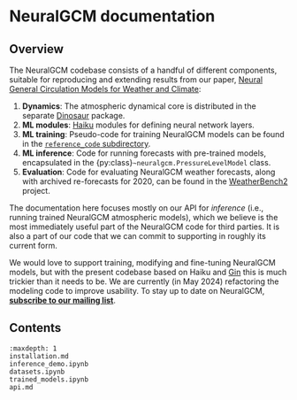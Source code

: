 # NeuralGCM documentation

## Overview

The NeuralGCM codebase consists of a handful of different components, suitable
for reproducing and extending results from our paper,
[Neural General Circulation Models for Weather and Climate](https://arxiv.org/abs/2311.07222):

1. **Dynamics**: The atmospheric dynamical core is distributed in the separate
   [Dinosaur](https://github.com/google-research/dinosaur) package.
2. **ML modules**: [Haiku](https://github.com/google-deepmind/dm-haiku) modules
   for defining neural network layers.
3. **ML training**: Pseudo-code for training NeuralGCM models can be found in
   the [`reference_code` subdirectory](https://github.com/google-research/neuralgcm/tree/main/neuralgcm/reference_code).
4. **ML inference**: Code for running forecasts with pre-trained models,
   encapsulated in the {py:class}`~neuralgcm.PressureLevelModel` class.
5. **Evaluation**: Code for evaluating NeuralGCM weather forecasts, along with
   archived re-forecasts for 2020, can be found in the
   [WeatherBench2](https://github.com/google-research/weatherbench2) project.

The documentation here focuses mostly on our API for *inference* (i.e., running
trained NeuralGCM atmospheric models), which we believe is the most immediately
useful part of the NeuralGCM code for third parties. It is also a part of our
code that we can commit to supporting in roughly its current form.

We would love to support training, modifying and fine-tuning NeuralGCM models,
but with the present codebase based on Haiku and
[Gin](https://github.com/google/gin-config) this is much trickier than it needs
to be. We are currently (in May 2024) refactoring the modeling code to improve
usability. To stay up to date on NeuralGCM, **[subscribe to our mailing list](https://groups.google.com/g/neuralgcm-announce)**.


## Contents

```{toctree}
:maxdepth: 1
installation.md
inference_demo.ipynb
datasets.ipynb
trained_models.ipynb
api.md
```